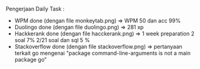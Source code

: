 Pengerjaan Daily Task :

- WPM done (dengan file monkeytab.png) => WPM 50 dan acc 99%
- Duolingo done (dengan file duolingo.png) => 281 xp
- Hackkerank done (dengan file hacckerank.png) => 1 week preparation 2 soal 7% 2/21 soal dan sql 5 %
- Stackoverflow done (dengan file stackoverflow.png) => pertanyaan terkait go mengenai "package command-line-arguments is not a main package
  go"
